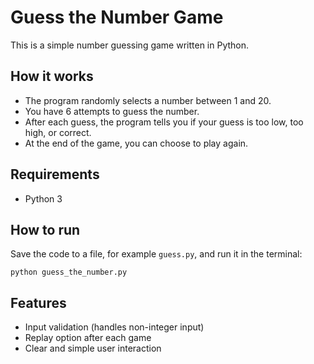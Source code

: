 # Guess the Number Game

This is a simple number guessing game written in Python.

## How it works

- The program randomly selects a number between 1 and 20.
- You have 6 attempts to guess the number.
- After each guess, the program tells you if your guess is too low, too high, or correct.
- At the end of the game, you can choose to play again.

## Requirements

- Python 3

## How to run

Save the code to a file, for example `guess.py`, and run it in the terminal:

```
python guess_the_number.py
```

## Features

- Input validation (handles non-integer input)
- Replay option after each game
- Clear and simple user interaction